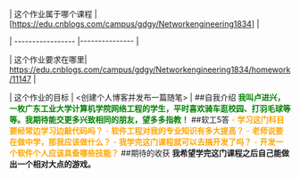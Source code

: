 | 这个作业属于哪个课程 | [https://edu.cnblogs.com/campus/gdgy/Networkengineering1834] |

| ----------------- |--------------- |

| 这个作业要求在哪里| <https://edu.cnblogs.com/campus/gdgy/Networkengineering1834/homework/11147> |

| 这个作业的目标 | <创建个人博客并发布一篇随笔> |
##自我介绍
<span style="color:green"> **我叫卢进兴，一枚广东工业大学计算机学院网络工程的学生，平时喜欢骑车逛校园、打羽毛球等等。我期待能交更多兴致相同的朋友，望多多指教！** </span>
##软工5答
<span style="color:orange">- **学习这门科目要经常边学习边敲代码吗？**</span>
<span style="color:orange">- **软件工程对我的专业知识有多大提高？**</span>
<span style="color:orange">- **老师说要在做中学，那我应该做什么？**</span>
<span style="color:orange">- **我学完这门课程就可以去搞开发了吗？**</span>
<span style="color:orange">- **开发一个软件个人应该具备哪些技能？**</span>
##期待的收获
**我希望学完这门课程之后自己能做出一个相对大点的游戏。**

